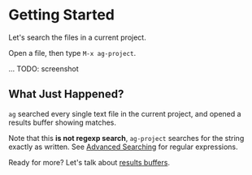 # Getting Started

Let's search the files in a current project. 

Open a file, then type `M-x ag-project`.

... TODO: screenshot

## What Just Happened?

`ag` searched every single text file in the current project, and
opened a results buffer showing matches.

Note that this **is not regexp search**, `ag-project` searches for the
string exactly as written. See
[Advanced Searching](advanced_searching.md) for regular expressions.

Ready for more? Let's talk about [results buffers](results_buffers.md).
